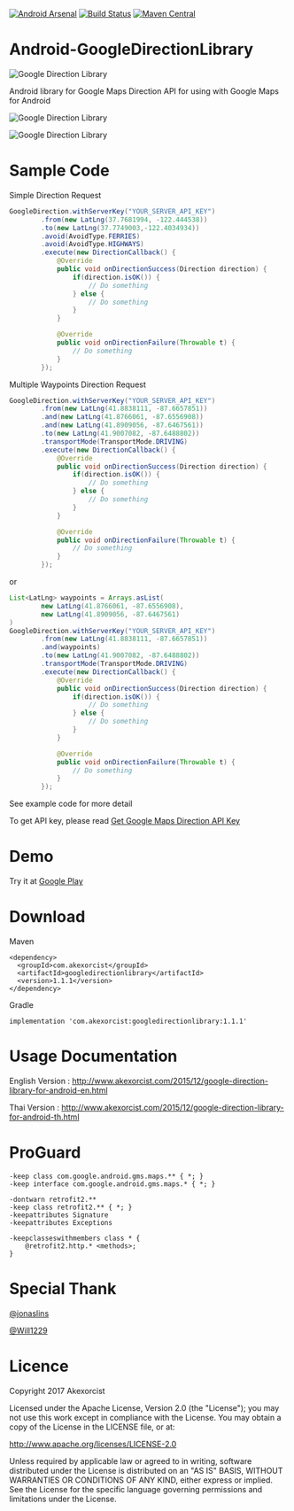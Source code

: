 [![Android Arsenal](https://img.shields.io/badge/Android%20Arsenal-Android--GoogleDirectionAndPlaceLibrary-brightgreen.svg?style=flat)](http://android-arsenal.com/details/1/1374) [![Build Status](https://travis-ci.org/akexorcist/Android-GoogleDirectionLibrary.svg?branch=master)](https://travis-ci.org/akexorcist/Android-GoogleDirectionLibrary) [![Maven Central](https://maven-badges.herokuapp.com/maven-central/com.akexorcist/googledirectionlibrary/badge.svg)](https://maven-badges.herokuapp.com/maven-central/com.akexorcist/googledirectionlibrary)

# Android-GoogleDirectionLibrary
![Google Direction Library](https://raw.githubusercontent.com/akexorcist/Android-GoogleDirectionLibrary/master/image/google-direction-library_header.jpg)

Android library for Google Maps Direction API for using with Google Maps for Android

![Google Direction Library](https://raw.githubusercontent.com/akexorcist/Android-GoogleDirectionLibrary/master/image/google-direction-library_01.jpg)

![Google Direction Library](https://raw.githubusercontent.com/akexorcist/Android-GoogleDirectionLibrary/master/image/google-direction-library_02.jpg)


Sample Code
===============================

Simple Direction Request
```java
GoogleDirection.withServerKey("YOUR_SERVER_API_KEY")
        .from(new LatLng(37.7681994, -122.444538))
        .to(new LatLng(37.7749003,-122.4034934))
        .avoid(AvoidType.FERRIES)
        .avoid(AvoidType.HIGHWAYS)
        .execute(new DirectionCallback() {
            @Override
            public void onDirectionSuccess(Direction direction) {
                if(direction.isOK()) {
                    // Do something
                } else {
                    // Do something
                }
            }

            @Override
            public void onDirectionFailure(Throwable t) {
                // Do something
            }
        });
```


Multiple Waypoints Direction Request
```java
GoogleDirection.withServerKey("YOUR_SERVER_API_KEY")
        .from(new LatLng(41.8838111, -87.6657851))
        .and(new LatLng(41.8766061, -87.6556908))
        .and(new LatLng(41.8909056, -87.6467561))
        .to(new LatLng(41.9007082, -87.6488802))
        .transportMode(TransportMode.DRIVING)
        .execute(new DirectionCallback() {
            @Override
            public void onDirectionSuccess(Direction direction) {
                if(direction.isOK()) {
                    // Do something
                } else {
                    // Do something
                }
            }

            @Override
            public void onDirectionFailure(Throwable t) {
                // Do something
            }
        });
```

or 

```java
List<LatLng> waypoints = Arrays.asList(
        new LatLng(41.8766061, -87.6556908), 
        new LatLng(41.8909056, -87.6467561)
)
GoogleDirection.withServerKey("YOUR_SERVER_API_KEY")
        .from(new LatLng(41.8838111, -87.6657851))
        .and(waypoints)
        .to(new LatLng(41.9007082, -87.6488802))
        .transportMode(TransportMode.DRIVING)
        .execute(new DirectionCallback() {
            @Override
            public void onDirectionSuccess(Direction direction) {
                if(direction.isOK()) {
                    // Do something
                } else {
                    // Do something
                }
            }

            @Override
            public void onDirectionFailure(Throwable t) {
                // Do something
            }
        });
```

See example code for more detail

To get API key, please read [Get Google Maps Direction API Key](https://developers.google.com/maps/documentation/directions/get-api-key)


Demo
===============================

Try it at [Google Play](https://play.google.com/store/apps/details?id=com.akexorcist.googledirection.sample)


Download
===============================

Maven
```
<dependency>
  <groupId>com.akexorcist</groupId>
  <artifactId>googledirectionlibrary</artifactId>
  <version>1.1.1</version>
</dependency>
```

Gradle
```
implementation 'com.akexorcist:googledirectionlibrary:1.1.1'
```

Usage Documentation
===============================
English Version : http://www.akexorcist.com/2015/12/google-direction-library-for-android-en.html

Thai Version : http://www.akexorcist.com/2015/12/google-direction-library-for-android-th.html


ProGuard
===========================
```
-keep class com.google.android.gms.maps.** { *; }
-keep interface com.google.android.gms.maps.* { *; }

-dontwarn retrofit2.**
-keep class retrofit2.** { *; }
-keepattributes Signature
-keepattributes Exceptions

-keepclasseswithmembers class * {
    @retrofit2.http.* <methods>;
}
```

Special Thank
===========================
[@jonaslins](https://github.com/jonaslins)

[@Will1229](https://github.com/Will1229)

Licence
===========================
Copyright 2017 Akexorcist

Licensed under the Apache License, Version 2.0 (the "License"); you may not use this work except in compliance with the License. You may obtain a copy of the License in the LICENSE file, or at:

http://www.apache.org/licenses/LICENSE-2.0

Unless required by applicable law or agreed to in writing, software distributed under the License is distributed on an "AS IS" BASIS, WITHOUT WARRANTIES OR CONDITIONS OF ANY KIND, either express or implied. See the License for the specific language governing permissions and limitations under the License.

